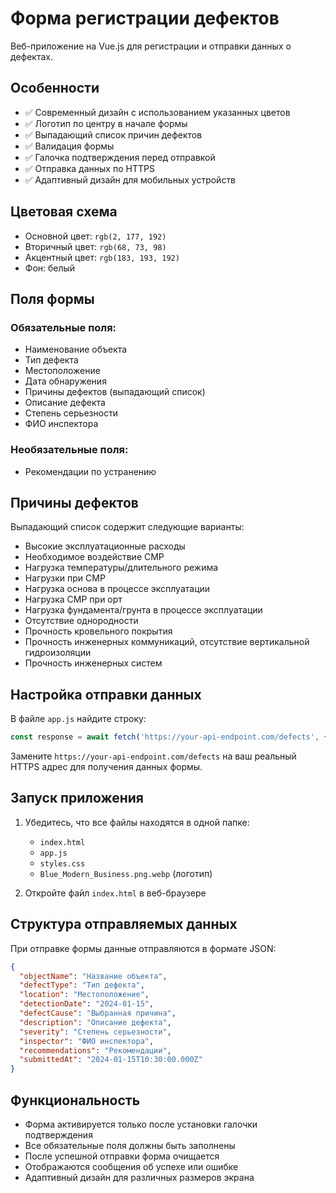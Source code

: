 # Форма регистрации дефектов

Веб-приложение на Vue.js для регистрации и отправки данных о дефектах.

## Особенности

- ✅ Современный дизайн с использованием указанных цветов
- ✅ Логотип по центру в начале формы
- ✅ Выпадающий список причин дефектов
- ✅ Валидация формы
- ✅ Галочка подтверждения перед отправкой
- ✅ Отправка данных по HTTPS
- ✅ Адаптивный дизайн для мобильных устройств

## Цветовая схема

- Основной цвет: `rgb(2, 177, 192)`
- Вторичный цвет: `rgb(68, 73, 98)`
- Акцентный цвет: `rgb(183, 193, 192)`
- Фон: белый

## Поля формы

### Обязательные поля:
- Наименование объекта
- Тип дефекта
- Местоположение
- Дата обнаружения
- Причины дефектов (выпадающий список)
- Описание дефекта
- Степень серьезности
- ФИО инспектора

### Необязательные поля:
- Рекомендации по устранению

## Причины дефектов

Выпадающий список содержит следующие варианты:
- Высокие эксплуатационные расходы
- Необходимое воздействие CMP
- Нагрузка температуры/длительного режима
- Нагрузки при CMP
- Нагрузка основа в процессе эксплуатации
- Нагрузка CMP при орт
- Нагрузка фундамента/грунта в процессе эксплуатации
- Отсутствие однородности
- Прочность кровельного покрытия
- Прочность инженерных коммуникаций, отсутствие вертикальной гидроизоляции
- Прочность инженерных систем

## Настройка отправки данных

В файле `app.js` найдите строку:

```javascript
const response = await fetch('https://your-api-endpoint.com/defects', {
```

Замените `https://your-api-endpoint.com/defects` на ваш реальный HTTPS адрес для получения данных формы.

## Запуск приложения

1. Убедитесь, что все файлы находятся в одной папке:
   - `index.html`
   - `app.js`
   - `styles.css`
   - `Blue_Modern_Business.png.webp` (логотип)

2. Откройте файл `index.html` в веб-браузере

## Структура отправляемых данных

При отправке формы данные отправляются в формате JSON:

```json
{
  "objectName": "Название объекта",
  "defectType": "Тип дефекта",
  "location": "Местоположение",
  "detectionDate": "2024-01-15",
  "defectCause": "Выбранная причина",
  "description": "Описание дефекта",
  "severity": "Степень серьезности",
  "inspector": "ФИО инспектора",
  "recommendations": "Рекомендации",
  "submittedAt": "2024-01-15T10:30:00.000Z"
}
```

## Функциональность

- Форма активируется только после установки галочки подтверждения
- Все обязательные поля должны быть заполнены
- После успешной отправки форма очищается
- Отображаются сообщения об успехе или ошибке
- Адаптивный дизайн для различных размеров экрана 
